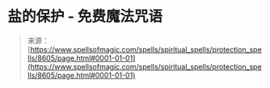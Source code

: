 <!--yml

分类：未分类

日期：2024年06月12日 18:44:02

-->

# 盐的保护 - 免费魔法咒语

> 来源：[https://www.spellsofmagic.com/spells/spiritual_spells/protection_spells/8605/page.html#0001-01-01](https://www.spellsofmagic.com/spells/spiritual_spells/protection_spells/8605/page.html#0001-01-01)
